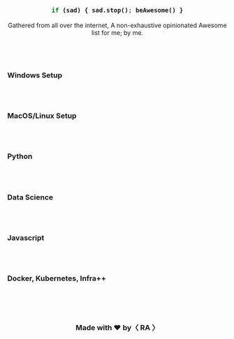 <div align="center">

  <h3>

```python
if (sad) { sad.stop(); beAwesome() }
```

</h3>

Gathered from all over the internet, A non-exhaustive opinionated Awesome list for me; by me.
<h1></h1>

<br/>

</div>


### Windows Setup

<br/>
<br/>


### MacOS/Linux Setup

<br/>
<br/>


### Python

<br/>
<br/>


### Data Science 

<br/>
<br/>


### Javascript

<br/>
<br/>


### Docker, Kubernetes, Infra++

<br/>
<br/>


<div align="center">

  <h1></h1>

  <h3> Made with <b>❤️</b> by<b>〈 RA 〉</b></h3>
</div>

